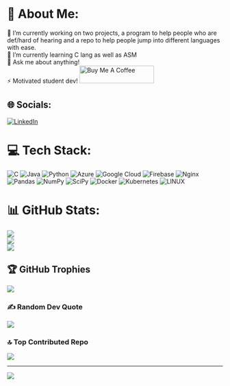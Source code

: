 # 💫 About Me:
🔭 I’m currently working on two projects, a program to help people who are def/hard of hearing and a repo to help people jump into different languages with ease.<br>🌱 I’m currently learning C lang as well as ASM<br>💬 Ask me about anything!<br>⚡ Motivated student dev!
<a href="https://www.buymeacoffee.com/djropes" target="_blank"><img src="https://cdn.buymeacoffee.com/buttons/default-orange.png" alt="Buy Me A Coffee" height="41" width="174"></a>


## 🌐 Socials:
[![LinkedIn](https://img.shields.io/badge/LinkedIn-%230077B5.svg?logo=linkedin&logoColor=white)](https://linkedin.com/in/nicholasmfoley) 

# 💻 Tech Stack:
![C](https://img.shields.io/badge/c-%2300599C.svg?style=plastic&logo=c&logoColor=white) ![Java](https://img.shields.io/badge/java-%23ED8B00.svg?style=plastic&logo=java&logoColor=white) ![Python](https://img.shields.io/badge/python-3670A0?style=plastic&logo=python&logoColor=ffdd54) ![Azure](https://img.shields.io/badge/azure-%230072C6.svg?style=plastic&logo=azure-devops&logoColor=white) ![Google Cloud](https://img.shields.io/badge/Google%20Cloud-%234285F4.svg?style=plastic&logo=google-cloud&logoColor=white) ![Firebase](https://img.shields.io/badge/firebase-%23039BE5.svg?style=plastic&logo=firebase) ![Nginx](https://img.shields.io/badge/nginx-%23009639.svg?style=plastic&logo=nginx&logoColor=white) ![Pandas](https://img.shields.io/badge/pandas-%23150458.svg?style=plastic&logo=pandas&logoColor=white) ![NumPy](https://img.shields.io/badge/numpy-%23013243.svg?style=plastic&logo=numpy&logoColor=white) ![SciPy](https://img.shields.io/badge/SciPy-%230C55A5.svg?style=plastic&logo=scipy&logoColor=%white) ![Docker](https://img.shields.io/badge/docker-%230db7ed.svg?style=plastic&logo=docker&logoColor=white) ![Kubernetes](https://img.shields.io/badge/kubernetes-%23326ce5.svg?style=plastic&logo=kubernetes&logoColor=white) ![LINUX](https://img.shields.io/badge/Linux-FCC624?style=plastic&logo=linux&logoColor=black)
# 📊 GitHub Stats:
![](https://github-readme-stats.vercel.app/api?username=Foley-ops&theme=dark&hide_border=false&include_all_commits=true&count_private=true)<br/>
![](https://github-readme-streak-stats.herokuapp.com/?user=Foley-ops&theme=dark&hide_border=false)<br/>
![](https://github-readme-stats.vercel.app/api/top-langs/?username=Foley-ops&theme=dark&hide_border=false&include_all_commits=true&count_private=true&layout=compact)

## 🏆 GitHub Trophies
![](https://github-profile-trophy.vercel.app/?username=Foley-ops&theme=radical&no-frame=true&no-bg=true&margin-w=4)

### ✍️ Random Dev Quote
![](https://quotes-github-readme.vercel.app/api?type=vetical&theme=radical)

### 🔝 Top Contributed Repo
![](https://github-contributor-stats.vercel.app/api?username=Foley-ops&limit=5&theme=dark&combine_all_yearly_contributions=true)

---
[![](https://visitcount.itsvg.in/api?id=Foley-ops&icon=5&color=0)](https://visitcount.itsvg.in)

